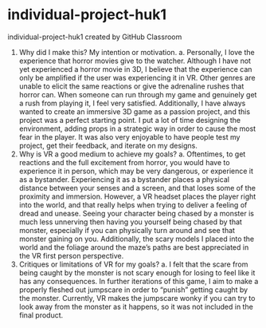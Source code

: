 # individual-project-huk1
individual-project-huk1 created by GitHub Classroom
1)	Why did I make this? My intention or motivation.
a.	Personally, I love the experience that horror movies give to the watcher. Although I have not yet experienced a horror movie in 3D, I believe that the experience can only be amplified if the user was experiencing it in VR. Other genres are unable to elicit the same reactions or give the adrenaline rushes that horror can. When someone can run through my game and genuinely get a rush from playing it, I feel very satisfied. Additionally, I have always wanted to create an immersive 3D game as a passion project, and this project was a perfect starting point. I put a lot of time designing the environment, adding props in a strategic way in order to cause the most fear in the player. It was also very enjoyable to have people test my project, get their feedback, and iterate on my designs.
2)	Why is VR a good medium to achieve my goals?
a.	Oftentimes, to get reactions and the full excitement from horror, you would have to experience it in person, which may be very dangerous, or experience it as a bystander. Experiencing it as a bystander places a physical distance between your senses and a screen, and that loses some of the proximity and immersion. However, a VR headset places the player right into the world, and that really helps when trying to deliver a feeling of dread and unease. Seeing your character being chased by a monster is much less unnerving then having you yourself being chased by that monster, especially if you can physically turn around and see that monster gaining on you. Additionally, the scary models I placed into the world and the foliage around the maze’s paths are best appreciated in the VR first person perspective.
3)	Critiques or limitations of VR for my goals?
a.	I felt that the scare from being caught by the monster is not scary enough for losing to feel like it has any consequences. In further iterations of this game, I aim to make a properly fleshed out jumpscare in order to “punish” getting caught by the monster. Currently, VR makes the jumpscare wonky if you can try to look away from the monster as it happens, so it was not included in the final product.
